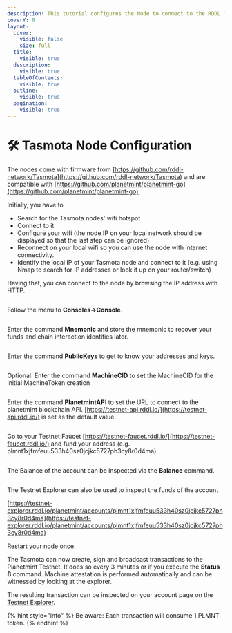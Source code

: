 ```yaml
---
description: This tutorial configures the Node to connect to the RDDL Testnet.
coverY: 0
layout:
  cover:
    visible: false
    size: full
  title:
    visible: true
  description:
    visible: true
  tableOfContents:
    visible: true
  outline:
    visible: true
  pagination:
    visible: true
---
```


# 🛠 Tasmota Node Configuration

The nodes come with firmware from [https://github.com/rddl-network/Tasmota](https://github.com/rddl-network/Tasmota) and are compatible with [https://github.com/planetmint/planetmint-go](https://github.com/planetmint/planetmint-go).

Initially, you have to

* Search for the Tasmota nodes' wifi hotspot
* Connect to it
* Configure your wifi (the node IP on your local network should be displayed so that the last step can be ignored)
* Reconnect on your local wifi so you can use the node with internet connectivity.
* Identify the local IP of your Tasmota node and connect to it (e.g. using Nmap to search for IP addresses or look it up on your router/switch)

Having that, you can connect to the node by browsing the IP address with HTTP.

<figure><img src="../.gitbook/assets/image (46).png" alt=""><figcaption></figcaption></figure>

Follow the menu to **Consoles→Console**.

<figure><img src="../.gitbook/assets/image (47).png" alt=""><figcaption></figcaption></figure>

Enter the command **Mnemonic** and store the mnemonic to recover your funds and chain interaction identities later.

<figure><img src="../.gitbook/assets/image (48).png" alt=""><figcaption></figcaption></figure>

Enter the command **PublicKeys** to get to know your addresses and keys.

<figure><img src="../.gitbook/assets/image (49).png" alt=""><figcaption></figcaption></figure>

Optional: Enter the command **MachineCID** to set the MachineCID for the initial MachineToken creation

<figure><img src="../.gitbook/assets/image (11).png" alt=""><figcaption></figcaption></figure>

Enter the command **PlanetmintAPI** to set the URL to connect to the planetmint blockchain API. [https://testnet-api.rddl.io/](https://testnet-api.rddl.io/) is set as the default value.&#x20;

<figure><img src="../.gitbook/assets/image (50).png" alt=""><figcaption></figcaption></figure>

Go to your Testnet Faucet [https://testnet-faucet.rddl.io/](https://testnet-faucet.rddl.io/) and fund your address (e.g. plmnt1xjfmfeuu533h40sz0jcjkc5727ph3cy8r0d4ma)

<figure><img src="../.gitbook/assets/image (42).png" alt=""><figcaption></figcaption></figure>

The Balance of the account can be inspected via the **Balance** command.

<figure><img src="../.gitbook/assets/image (52).png" alt=""><figcaption></figcaption></figure>

The Testnet Explorer can also be used to inspect the funds of the account

[https://testnet-explorer.rddl.io/planetmint/accounts/plmnt1xjfmfeuu533h40sz0jcjkc5727ph3cy8r0d4ma](https://testnet-explorer.rddl.io/planetmint/accounts/plmnt1xjfmfeuu533h40sz0jcjkc5727ph3cy8r0d4ma)

Restart your node once.&#x20;

The Tasmota can now create, sign and broadcast transactions to the Planetmint Testnet. It does so every 3 minutes or if you execute the **Status 8** command. Machine attestation is performed automatically and can be witnessed by looking at the explorer.

The resulting transaction can be inspected on your account page on the [Testnet Explorer](https://testnet-explorer.rddl.io/planetmint).

{% hint style="info" %}
Be aware: Each transaction will consume 1 PLMNT token.&#x20;
{% endhint %}

